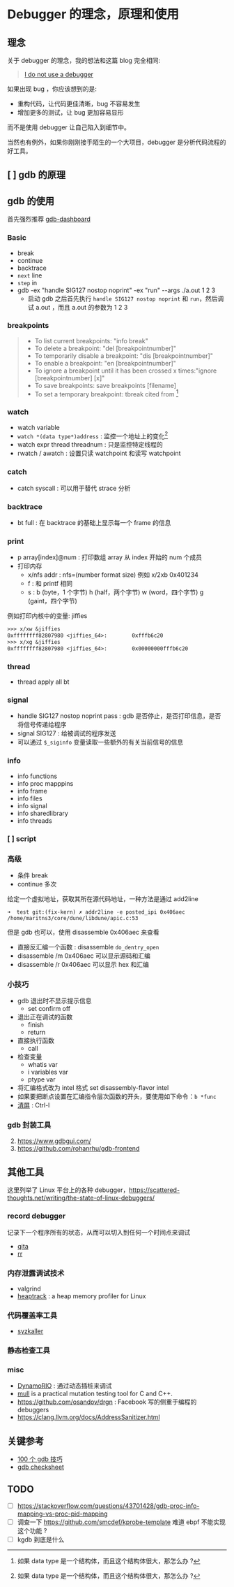 # Debugger 的理念，原理和使用

## 理念

关于 debugger 的理念，我的想法和这篇 blog 完全相同:

> [I do not use a debugger](https://lemire.me/blog/2016/06/21/i-do-not-use-a-debugger/)

如果出现 bug ，你应该想到的是:
- 重构代码，让代码更佳清晰，bug 不容易发生
- 增加更多的测试，让 bug 更加容易显形


而不是使用 debugger 让自己陷入到细节中。

当然也有例外，如果你刚刚接手陌生的一个大项目，debugger 是分析代码流程的好工具。

## [ ] gdb 的原理

## gdb 的使用
首先强烈推荐 [gdb-dashboard](https://github.com/cyrus-and/gdb-dashboard)

### Basic
- break
- continue
- backtrace
- `next` line
- `step` in
- gdb -ex "handle SIG127 nostop noprint" -ex "run" --args ./a.out 1 2 3
  - 启动 gdb 之后首先执行 `handle SIG127 nostop noprint` 和 `run`，然后调试 a.out ，而且 a.out 的参数为 1 2 3

### breakpoints
> - To list current breakpoints: "info break"
> - To delete a breakpoint: "del [breakpointnumber]"
> - To temporarily disable a breakpoint: "dis [breakpointnumber]"
> - To enable a breakpoint: "en [breakpointnumber]"
> - To ignore a breakpoint until it has been crossed x times:"ignore [breakpointnumber] [x]"
> - To save breakpoints: save breakpoints [filename]
> - To set a temporary breakpoint: tbreak
> cited from [^1]

### watch
- watch variable
- `watch *(data type*)address` : 监控一个地址上的变化[^1]
- watch expr thread threadnum : 只是监控特定线程的
- rwatch / awatch : 设置只读 watchpoint 和读写 watchpoint

### catch
- catch syscall : 可以用于替代 strace 分析

### backtrace
- bt full : 在 backtrace 的基础上显示每一个 frame 的信息

### print
- p array[index]@num : 打印数组 array 从 index 开始的 num 个成员
- 打印内存
  - x/nfs addr : nfs=(number format size) 例如 x/2xb 0x401234
  - f : 和 printf 相同
  - s : b (byte，1 个字节) h (half，两个字节) w (word，四个字节) g (gaint，四个字节)

例如打印内核中的变量: jiffies
```txt
>>> x/xw &jiffies
0xffffffff82807980 <jiffies_64>:        0xfffb6c20
>>> x/xg &jiffies
0xffffffff82807980 <jiffies_64>:        0x00000000fffb6c20
```

### thread
- thread apply all bt

### signal
- handle SIG127 nostop noprint pass : gdb 是否停止，是否打印信息，是否将信号传递给程序
- signal SIG127 : 给被调试的程序发送
- 可以通过 `$_siginfo` 变量读取一些额外的有关当前信号的信息

### info
- info functions
- info proc mapppins
- info frame
- info files
- info signal
- info sharedlibrary
- info threads

### [ ] script

### 高级
- 条件 break
- continue 多次

给定一个虚拟地址，获取其所在源代码地址，一种方法是通过 add2line

```plain
➜  test git:(fix-kern) ✗ addr2line -e posted_ipi 0x406aec
/home/maritns3/core/dune/libdune/apic.c:53
```
但是 gdb 也可以，使用 disassemble 0x406aec 来查看
   - 直接反汇编一个函数 : disassemble `do_dentry_open`
   - disassemble /m 0x406aec 可以显示源码和汇编
   - disassemble /r 0x406aec 可以显示 hex 和汇编

### 小技巧
- gdb 退出时不显示提示信息
  - set confirm off
- 退出正在调试的函数
  - finish
  - return
- 直接执行函数
  - call
- 检查变量
  - whatis var
  - i variables var
  - ptype var
- 将汇编格式改为 intel 格式 set disassembly-flavor intel
- 如果要把断点设置在汇编指令层次函数的开头，要使用如下命令：`b *func`
- [清屏](https://stackoverflow.com/questions/12938067/how-clear-gdb-command-screen) : Ctrl-l

### gdb 封装工具
2. https://www.gdbgui.com/
3. https://github.com/rohanrhu/gdb-frontend

## 其他工具
这里列举了 Linux 平台上的各种 debugger，https://scattered-thoughts.net/writing/the-state-of-linux-debuggers/

### record debugger
记录下一个程序所有的状态，从而可以切入到任何一个时间点来调试

- [qita](https://github.com/geohot/qira)
- [rr](https://github.com/rr-debugger/rr)

### 内存泄露调试技术
- valgrind
- [heaptrack](https://github.com/KDE/heaptrack) : a heap memory profiler for Linux

### 代码覆盖率工具
- [syzkaller](https://github.com/google/syzkaller)

### 静态检查工具

### misc
- [DynamoRIO](https://github.com/DynamoRIO/dynamorio) : 通过动态插桩来调试
- [mull](https://github.com/mull-project/mull) is a practical mutation testing tool for C and C++.
- https://github.com/osandov/drgn : Facebook 写的侧重于编程的 debuggers
- https://clang.llvm.org/docs/AddressSanitizer.html

## 关键参考
- [100 个 gdb 技巧](https://github.com/hellogcc/100-gdb-tips)
- [gdb checksheet](https://darkdust.net/files/GDB%20Cheat%20Sheet.pdf)

## TODO
- [ ] https://stackoverflow.com/questions/43701428/gdb-proc-info-mapping-vs-proc-pid-mapping
- [ ] 调查一下 https://github.com/smcdef/kprobe-template 难道 ebpf 不能实现这个功能 ?
- [ ] kgdb 到底是什么

[^1]: 如果 data type 是一个结构体，而且这个结构体很大，那怎么办 ?
